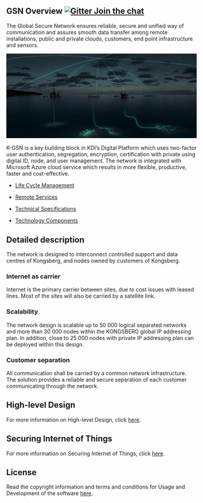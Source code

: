 
## GSN Overview   [![Gitter Join the chat](https://badges.gitter.im/Join%20Chat.svg)](https://gitter.im/kognifai/Lobby)

The Global Secure Network ensures reliable, secure and unified way of communication and assures smooth data transfer among remote installations, public and private clouds, customers, end point infrastructure and sensors. 


![](.attachments/Overview.png)

K-GSN is a key building block in KDI’s Digital Platform which uses two-factor user authentication, segregation, encryption, certification with private using digital ID, node, and user management. The network is integrated with Microsoft Azure cloud service which results in more flexible, productive, faster and cost-effective.

* [Life Cycle Management](SDK-documentation/GSN%20Overview.md)

* [Remote Services](SDK-documentation/GSN%20Overview.md)

* [Technical Specifications](SDK-documentation/GSN%20Overview.md)

* [Technology Components](SDK-documentation/GSN%20Overview.md)

## Detailed description

The network is designed to interconnect controlled support and data centres of Kongsberg, and nodes owned by customers of Kongsberg.

### Internet as carrier

Internet is the primary carrier between sites, due to cost issues with leased lines. Most of the sites will also be carried by a satellite link.

### Scalability

The network design is scalable up to 50 000 logical separated networks and more than 30 000 nodes within the KONGSBERG global IP addressing plan. In addition, close to 25 000 nodes with private IP addressing plan can be deployed within this design.

### Customer separation
All communication shall be carried by a common network infrastructure. The solution provides a reliable and secure separation of each customer communicating through the network.

## High-level Design
For more information on High-level Design, click [here](SDK-documentation/High-level%20Design.md).

## Securing Internet of Things

For more information on Securing Internet of Things, click [here](SDK-documentation/Securing%20Internet%20of%20Things.md).


## License
Read the copyright information and terms and conditions for Usage and Development of the software [here]( https://github.com/kognifai/Kognifai/blob/master/License.md#copyright--year-kongsberg-digital-as).


